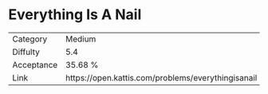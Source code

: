 # Everything Is A Nail

<table>
    <tr>
        <td>Category</td>
        <td>Medium</td>
    </tr>
    <tr>
        <td>Diffulty</td>
        <td>5.4</td>
    </tr>
    <tr>
        <td>Acceptance</td>
        <td>35.68 %</td>
    </tr>
    <tr>
        <td>Link</td>
        <td>https://open.kattis.com/problems/everythingisanail</td>
    </tr>
</table>